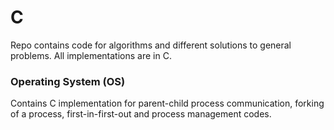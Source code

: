 # C

Repo contains code for algorithms and different solutions to general problems.
All implementations are in C.

### Operating System (OS)

Contains C implementation for parent-child process communication, forking of a process, first-in-first-out and process management codes.
